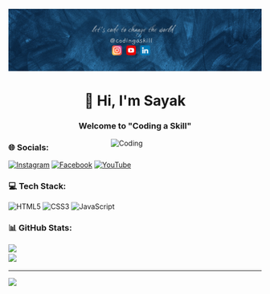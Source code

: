 ![logo](https://github.com/codingaskill/codingaskill/blob/main/20240407_214438.png)
<h1 align="center">👋 Hi, I'm Sayak </h1>
<h3 align="center">Welcome to "Coding a Skill"</h3>
<img align="right" alt="Coding" width="300" src="https://camo.githubusercontent.com/7de37139d0b4c1ce40865e799b446c0e963a3dd8fb68d239707237c40604fa3d/68747470733a2f2f63646e2e6472696262626c652e636f6d2f75736572732f3733303730332f73637265656e73686f74732f363538313234332f6176656e746f2e676966">


<h3>🌐 Socials:</h3>

[![Instagram](https://img.shields.io/badge/Instagram-%23E4405F.svg?logo=Instagram&logoColor=white)](https://instagram.com/codingaskill) [![Facebook](https://img.shields.io/badge/Facebook-%231877F2.svg?logo=Facebook&logoColor=white)](https://facebook.com/codingaskill)  [![YouTube](https://img.shields.io/badge/YouTube-%23FF0000.svg?logo=YouTube&logoColor=white)](https://youtube.com/@codingaskill) 

<h3>💻 Tech Stack:</h3>

![HTML5](https://img.shields.io/badge/html5-%23E34F26.svg?style=for-the-badge&logo=html5&logoColor=white) ![CSS3](https://img.shields.io/badge/css3-%231572B6.svg?style=for-the-badge&logo=css3&logoColor=white) ![JavaScript](https://img.shields.io/badge/javascript-%23323330.svg?style=for-the-badge&logo=javascript&logoColor=%23F7DF1E)

<h3>📊 GitHub Stats:</h3>

![](https://github-readme-stats.vercel.app/api?username=codingaskill&theme=dark&hide_border=false&include_all_commits=false&count_private=false) <br>
![](https://github-readme-streak-stats.herokuapp.com/?user=codingaskill&theme=dark&hide_border=false) <br>

---
[![](https://visitcount.itsvg.in/api?id=codingaskill&icon=0&color=0)](https://visitcount.itsvg.in)

<!-- Proudly created by Sayak -->
